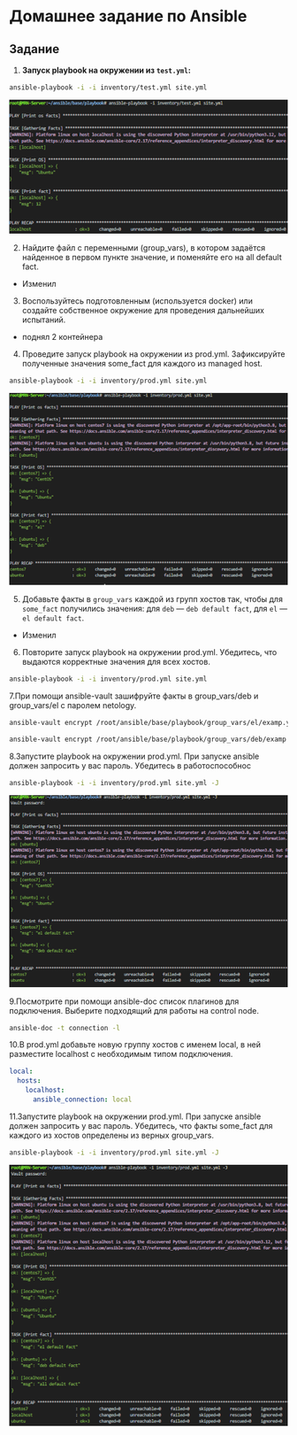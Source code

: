 # Домашнее задание по Ansible

## Задание

1. **Запуск playbook на окружении из `test.yml`:**
    
```bash
ansible-playbook -i -i inventory/test.yml site.yml
```

![](https://github.com/V3l337/08-ansible-01-base/blob/main/ansible-playbook%20test.png)

2. Найдите файл с переменными (group_vars), в котором задаётся найденное в первом пункте значение, и поменяйте его на all default fact.
  - Изменил

3. Воспользуйтесь подготовленным (используется docker) или создайте собственное окружение для проведения дальнейших испытаний.
  - поднял 2 контейнера 

4. Проведите запуск playbook на окружении из prod.yml. Зафиксируйте полученные значения some_fact для каждого из managed host.

```bash
ansible-playbook -i -i inventory/prod.yml site.yml
```

![](https://github.com/V3l337/08-ansible-01-base/blob/main/ansible-playbook%20prod.png)

5. Добавьте факты в `group_vars` каждой из групп хостов так, чтобы для `some_fact` получились значения: для `deb` — `deb default fact`, для `el` — `el default fact`.
  - Изменил

6. Повторите запуск playbook на окружении prod.yml. Убедитесь, что выдаются корректные значения для всех хостов.
```bash
ansible-playbook -i -i inventory/prod.yml site.yml
```
   
7.При помощи ansible-vault зашифруйте факты в group_vars/deb и group_vars/el с паролем netology.
```bash
ansible-vault encrypt /root/ansible/base/playbook/group_vars/el/examp.yml
```
```bash
ansible-vault encrypt /root/ansible/base/playbook/group_vars/deb/examp.yml
```

8.Запустите playbook на окружении prod.yml. При запуске ansible должен запросить у вас пароль. Убедитесь в работоспособнос
```bash
ansible-playbook -i -i inventory/prod.yml site.yml -J
```

![](https://github.com/V3l337/08-ansible-01-base/blob/main/vault%20pass.png)

9.Посмотрите при помощи ansible-doc список плагинов для подключения. Выберите подходящий для работы на control node.
```bash
ansible-doc -t connection -l
```

10.В prod.yml добавьте новую группу хостов с именем local, в ней разместите localhost с необходимым типом подключения.
```yaml
local:
  hosts:
    localhost:
      ansible_connection: local
```  

11.Запустите playbook на окружении prod.yml. При запуске ansible должен запросить у вас пароль. Убедитесь, что факты some_fact для каждого из хостов определены из верных group_vars.
```bash
ansible-playbook -i -i inventory/prod.yml site.yml -J
```

![](https://github.com/V3l337/08-ansible-01-base/blob/main/ansible-playbook%20prod%2Blocalhost.png)










